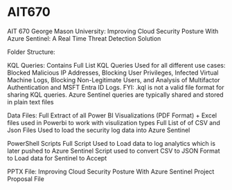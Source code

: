# AIT670
AIT 670 George Mason University: Improving Cloud Security Posture With Azure Sentinel: A Real Time Threat Detection Solution

Folder Structure:

KQL Queries:
Contains Full List KQL Queries Used for all different use cases: Blocked Malicious IP Addresses, Blocking User Privileges, Infected Virtual Machine Logs, Blocking Non-Legitimate Users, and Analysis of Multifactor Authentication and MSFT Entra ID Logs.
FYI: .kql is not a valid file format for sharing KQL queries. Azure Sentinel queries are typically shared and stored in plain text files

Data Files:
Full Extract of all Power BI Visualizations (PDF Format) + Excel files used in Powerbi to work with visulization types
Full List of of CSV and Json Files Used to load the security log data into Azure Sentinel

PowerShell Scripts
Full Script Used to Load data to log analytics which is later pushed to Azure Sentinel
Script used to convert CSV to JSON Format to Load data for Sentinel to Accept

PPTX File: Improving Cloud Security Posture With Azure Sentinel
Project Proposal File


   
